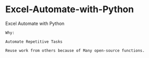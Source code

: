 # Excel-Automate-with-Python
Excel Automate with Python


```
Why:

Automate Repetitive Tasks

Reuse work from others because of Many open-source functions.
```



``` pip install pandas'''


